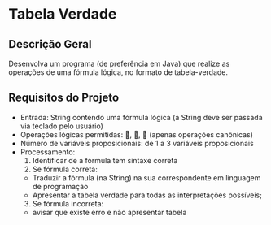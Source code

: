 # Tabela Verdade

## Descrição Geral
Desenvolva um programa (de preferência em Java) que realize as operações de uma fórmula lógica, no
formato de tabela-verdade.

## Requisitos do Projeto

- Entrada: String contendo uma fórmula lógica (a String deve ser passada via teclado pelo usuário)
- Operações lógicas permitidas: , ,  (apenas operações canônicas)
- Número de variáveis proposicionais: de 1 a 3 variáveis proposicionais
- Processamento:
  1. Identificar de a fórmula tem sintaxe correta
  2. Se fórmula correta:
    - Traduzir a fórmula (na String) na sua correspondente em linguagem de programação
    - Apresentar a tabela verdade para todas as interpretações possíveis;
  3. Se fórmula incorreta:
    - avisar que existe erro e não apresentar tabela
